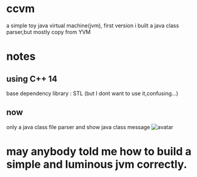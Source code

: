 # ccvm
a simple toy java virtual machine(jvm), first version i built a java class parser,but mostly copy from YVM
# notes
## using C++ 14
base dependency library : STL (but I dont want to use it,confusing...)
## now
only a java class file parser and show java class message
![avatar](http://pic.chicexcode.com/image/getImage/15bd0958f5ec35346d17f7ca3a4793df8d7f4b40.png)
# may anybody told me how to build a simple and luminous jvm correctly.

